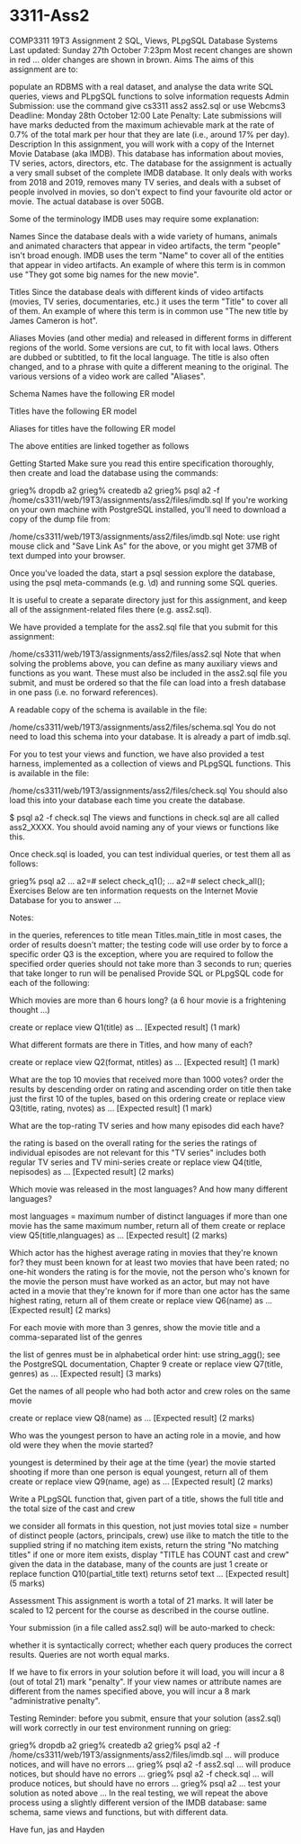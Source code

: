# 3311-Ass2

COMP3311 19T3	Assignment 2
SQL, Views, PLpgSQL	Database Systems
Last updated: Sunday 27th October 7:23pm
Most recent changes are shown in red ... older changes are shown in brown.
Aims
The aims of this assignment are to:

populate an RDBMS with a real dataset, and analyse the data
write SQL queries, views and PLpgSQL functions to solve information requests
Admin
Submission:	use the command   give cs3311 ass2 ass2.sql   or use Webcms3
Deadline:	Monday 28th October 12:00
Late Penalty:	Late submissions will have marks deducted from the maximum achievable mark at the rate of 0.7% of the total mark per hour that they are late (i.e., around 17% per day).
Description
In this assignment, you will work with a copy of the Internet Movie Database (aka IMDB). This database has information about movies, TV series, actors, directors, etc. The database for the assignment is actually a very small subset of the complete IMDB database. It only deals with works from 2018 and 2019, removes many TV series, and deals with a subset of people involved in movies, so don't expect to find your favourite old actor or movie. The actual database is over 50GB.

Some of the terminology IMDB uses may require some explanation:

Names
Since the database deals with a wide variety of humans, animals and animated characters that appear in video artifacts, the term "people" isn't broad enough. IMDB uses the term "Name" to cover all of the entities that appear in video artifacts. An example of where this term is in common use "They got some big names for the new movie".

Titles
Since the database deals with different kinds of video artifacts (movies, TV series, documentaries, etc.) it uses the term "Title" to cover all of them. An example of where this term is in common use "The new title by James Cameron is hot".

Aliases
Movies (and other media) and released in different forms in different regions of the world. Some versions are cut, to fit with local laws. Others are dubbed or subtitled, to fit the local language. The title is also often changed, and to a phrase with quite a different meaning to the original. The various versions of a video work are called "Aliases".

Schema
Names have the following ER model


Titles have the following ER model


Aliases for titles have the following ER model


The above entities are linked together as follows


Getting Started
Make sure you read this entire specification thoroughly, then create and load the database using the commands:

grieg% dropdb a2
grieg% createdb a2
grieg% psql a2 -f /home/cs3311/web/19T3/assignments/ass2/files/imdb.sql
If you're working on your own machine with PostgreSQL installed, you'll need to download a copy of the dump file from:

/home/cs3311/web/19T3/assignments/ass2/files/imdb.sql
Note: use right mouse click and "Save Link As" for the above, or you might get 37MB of text dumped into your browser.

Once you've loaded the data, start a psql session explore the database, using the psql meta-commands (e.g. \d) and running some SQL queries.

It is useful to create a separate directory just for this assignment, and keep all of the assignment-related files there (e.g. ass2.sql).

We have provided a template for the ass2.sql file that you submit for this assignment:

/home/cs3311/web/19T3/assignments/ass2/files/ass2.sql
Note that when solving the problems above, you can define as many auxiliary views and functions as you want. These must also be included in the ass2.sql file you submit, and must be ordered so that the file can load into a fresh database in one pass (i.e. no forward references).

A readable copy of the schema is available in the file:

/home/cs3311/web/19T3/assignments/ass2/files/schema.sql
You do not need to load this schema into your database. It is already a part of imdb.sql.

For you to test your views and function, we have also provided a test harness, implemented as a collection of views and PLpgSQL functions. This is available in the file:

/home/cs3311/web/19T3/assignments/ass2/files/check.sql
You should also load this into your database each time you create the database.

$ psql a2 -f check.sql
The views and functions in check.sql are all called ass2_XXXX. You should avoid naming any of your views or functions like this.

Once check.sql is loaded, you can test individual queries, or test them all as follows:

grieg% psql a2
...
a2=# select check_q1();
...
a2=# select check_all();
Exercises
Below are ten information requests on the Internet Movie Database for you to answer ...

Notes:

in the queries, references to title mean Titles.main_title
in most cases, the order of results doesn't matter; the testing code will use order by to force a specific order
Q3 is the exception, where you are required to follow the specified order
queries should not take more than 3 seconds to run; queries that take longer to run will be penalised
Provide SQL or PLpgSQL code for each of the following:

Which movies are more than 6 hours long?
(a 6 hour movie is a frightening thought ...)

create or replace view Q1(title) as ...
[Expected result] (1 mark)

What different formats are there in Titles, and how many of each?

    
create or replace view Q2(format, ntitles) as ...
[Expected result] (1 mark)

What are the top 10 movies that received more than 1000 votes?
order the results by descending order on rating and ascending order on title
then take just the first 10 of the tuples, based on this ordering
create or replace view Q3(title, rating, nvotes) as ...
[Expected result] (1 mark)

What are the top-rating TV series and how many episodes did each have?

the rating is based on the overall rating for the series
the ratings of individual episodes are not relevant for this
"TV series" includes both regular TV series and TV mini-series
create or replace view Q4(title, nepisodes) as ...
[Expected result] (2 marks)

Which movie was released in the most languages? And how many different languages?

most languages = maximum number of distinct languages
if more than one movie has the same maximum number, return all of them
create or replace view Q5(title,nlanguages) as ...
[Expected result] (2 marks)

Which actor has the highest average rating in movies that they're known for?
they must been known for at least two movies that have been rated; no one-hit wonders
the rating is for the movie, not the person who's known for the movie
the person must have worked as an actor, but may not have acted in a movie that they're known for
if more than one actor has the same highest rating, return all of them
create or replace view Q6(name) as ...
[Expected result] (2 marks)

For each movie with more than 3 genres, show the movie title and a comma-separated list of the genres

the list of genres must be in alphabetical order
hint: use string_agg(); see the PostgreSQL documentation, Chapter 9
create or replace view Q7(title, genres) as ...
[Expected result] (3 marks)

Get the names of all people who had both actor and crew roles on the same movie

create or replace view Q8(name) as ...
[Expected result] (2 marks)

Who was the youngest person to have an acting role in a movie, and how old were they when the movie started?

youngest is determined by their age at the time (year) the movie started shooting
if more than one person is equal youngest, return all of them
create or replace view Q9(name, age) as ...
[Expected result] (2 marks)

Write a PLpgSQL function that, given part of a title, shows the full title and the total size of the cast and crew

we consider all formats in this question, not just movies
total size = number of distinct people (actors, principals, crew)
use ilike to match the title to the supplied string
if no matching item exists, return the string "No matching titles"
if one or more item exists, display "TITLE has COUNT cast and crew"
given the data in the database, many of the counts are just 1
create or replace function Q10(partial_title text) returns setof text ...
[Expected result] (5 marks)

Assessment
This assignment is worth a total of 21 marks. It will later be scaled to 12 percent for the course as described in the course outline.

Your submission (in a file called ass2.sql) will be auto-marked to check:

whether it is syntactically correct;
whether each query produces the correct results.
Queries are not worth equal marks.

If we have to fix errors in your solution before it will load, you will incur a 8 (out of total 21) mark "penalty". If your view names or attribute names are different from the names specified above, you will incur a 8 mark "administrative penalty".

Testing
Reminder: before you submit, ensure that your solution (ass2.sql) will work correctly in our test environment running on grieg:

grieg% dropdb a2
grieg% createdb a2
grieg% psql a2 -f /home/cs3311/web/19T3/assignments/ass2/files/imdb.sql
... will produce notices, and will have no errors ...
grieg% psql a2 -f ass2.sql
... will produce notices, but should have no errors ...
grieg% psql a2 -f check.sql
... will produce notices, but should have no errors ...
grieg% psql a2
... test your solution as noted above ...
In the real testing, we will repeat the above process using a slightly different version of the IMDB database: same schema, same views and functions, but with different data.


Have fun, jas and Hayden
